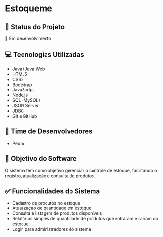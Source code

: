 #  Estoqueme

##  📌 Status do Projeto
🚧  Em desenvolvimento

##  💻  Tecnologias Utilizadas
-  Java (Java Web
-  HTML5
-  CSS3
-  Bootstrap
-  JavaScript
-  Node.js
-  SQL (MySQL)
-  JSON Server
-  JDBC
-  Git e GitHub

## 👥 Time de Desenvolvedores
- Pedro

## 🎯 Objetivo do Software
O sistema tem como objetivo gerenciar o controle de estoque, facilitando o registro, atualização e consulta de produtos.

## ✅ Funcionalidades do Sistema
- Cadastro de produtos no estoque  
- Atualização de quantidade em estoque
- Consulta e listagem de produtos disponíveis  
- Relatórios simples de quantidade de produtos que entraram e saíram do estoque  
- Login para administradores do sistema

